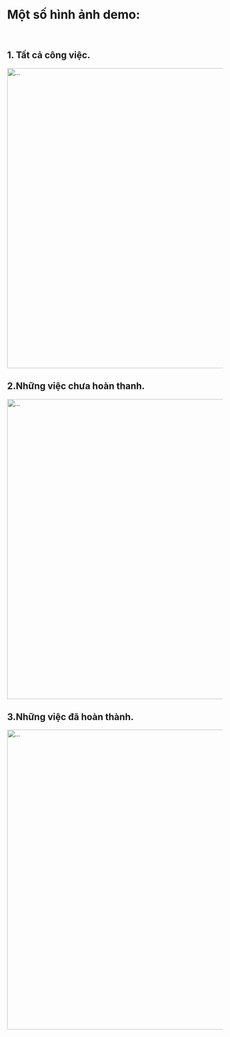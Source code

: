 
<h1>Một số hình ảnh demo:</h1>
<br>

<h2>1. Tất cả công việc.</h2>
<img src="https://scontent.fsgn5-12.fna.fbcdn.net/v/t1.15752-9/274228371_692693498404057_3092723967740994600_n.png?_nc_cat=103&ccb=1-5&_nc_sid=ae9488&_nc_ohc=_Qzcpztz3cUAX-D5o5l&_nc_ht=scontent.fsgn5-12.fna&oh=03_AVJHHGR2yAg-frGTQqgVbOV1NKkDkf-7RMmFbbQEUFD9hw&oe=623CD78A" alt="..." width="700" />

<h2>2.Những việc chưa hoàn thanh.</h2>
<img src="https://scontent.fsgn5-15.fna.fbcdn.net/v/t1.15752-9/273907777_1358876734630439_4527772128784671126_n.png?_nc_cat=111&ccb=1-5&_nc_sid=ae9488&_nc_ohc=lUUvIfQ0_QkAX-wJZxz&_nc_ht=scontent.fsgn5-15.fna&oh=03_AVJ_g0dRTsZoLYnGq-MFJIiAigB7pMySDzwspDAhw9A9Tw&oe=623B37B4" alt="..." width="700" />

<h2>3.Những việc đã hoàn thành.</h2>
<img src="https://scontent.fsgn5-4.fna.fbcdn.net/v/t1.15752-9/273562369_4583322511776036_2520783768458594588_n.png?_nc_cat=102&ccb=1-5&_nc_sid=ae9488&_nc_ohc=zUGkWw_4WzwAX9lMR0Q&_nc_ht=scontent.fsgn5-4.fna&oh=03_AVLM_MAG8PoiQb7t2apNQ75573kXTXAKQIFw1qZeb1fFuA&oe=623C73E2" alt="..." width="700" />

